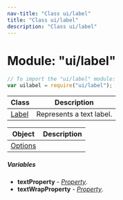```yaml
---
nav-title: "Class ui/label"
title: "Class ui/label"
description: "Class ui/label"
---
```

# Module: "ui/label"

``` JavaScript
// To import the "ui/label" module:
var uilabel = require("ui/label");
```

Class | Description
------|------------
[Label](../../ui/label/Label.md) | Represents a text label.

Object | Description
------|------------
[Options](../../ui/label/Options.md) | 

##### Variables
 - **textProperty** - [_Property_](../../ui/core/dependency-observable/Property.md).
 - **textWrapProperty** - [_Property_](../../ui/core/dependency-observable/Property.md).